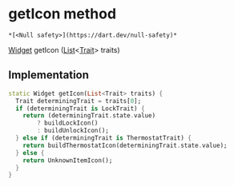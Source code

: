 


# getIcon method




    *[<Null safety>](https://dart.dev/null-safety)*




[Widget](https://api.flutter.dev/flutter/widgets/Widget-class.html) getIcon
([List](https://api.flutter.dev/flutter/dart-core/List-class.html)&lt;[Trait](https://yonomi.co/yonomi-sdk/Trait-class.html)> traits)








## Implementation

```dart
static Widget getIcon(List<Trait> traits) {
  Trait determiningTrait = traits[0];
  if (determiningTrait is LockTrait) {
    return (determiningTrait.state.value)
        ? buildLockIcon()
        : buildUnlockIcon();
  } else if (determiningTrait is ThermostatTrait) {
    return buildThermostatIcon(determiningTrait.state.value);
  } else {
    return UnknownItemIcon();
  }
}
```







